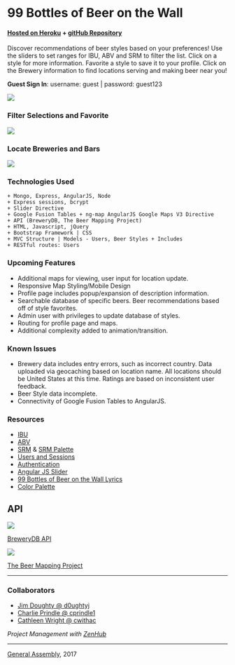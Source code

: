 # 99 Bottles of Beer on the Wall

#### [Hosted on Heroku](https://beerswall99.herokuapp.com/) + [gitHub Repository](https://github.com/d0ughtyj/wdir-project3)

Discover recommendations of beer styles based on your preferences!  Use the sliders to set ranges for IBU, ABV and SRM to filter the list.  Click on a style for more information.  Favorite a style to save it to your profile.  Click on the Brewery information to find locations serving and making beer near you!

**Guest Sign In**:  username: guest | password: guest123

![](http://i.imgur.com/j2lui3i.png)

### Filter Selections and Favorite
![](http://i.imgur.com/R0Y7PuO.png)

### Locate Breweries and Bars
![](http://i.imgur.com/PrLiYfz.png)

### Technologies Used

```
+ Mongo, Express, AngularJS, Node
+ Express sessions, bcrypt
+ Slider Directive
+ Google Fusion Tables + ng-map AngularJS Google Maps V3 Directive
+ API (BreweryDB, The Beer Mapping Project)
+ HTML, Javascript, jQuery
+ Bootstrap Framework | CSS
+ MVC Structure | Models - Users, Beer Styles + Includes
+ RESTful routes: Users
```

### Upcoming Features
+ Additional maps for viewing, user input for location update.
+ Responsive Map Styling/Mobile Design
+ Profile page includes popup/expansion of description information.
+ Searchable database of specific beers.  Beer recommendations based off of style favorites.  
+ Admin user with privileges to update database of styles.
+ Routing for profile page and maps.
+ Additional complexity added to animation/transition.

### Known Issues
+ Brewery data includes entry errors, such as incorrect country.  Data uploaded via geocaching based on location name.  All locations should be United States at this time.  Ratings are based on inconsistent user feedback.
+ Beer Style data incomplete.
+ Connectivity of Google Fusion Tables to AngularJS.

### Resources
+ [IBU](https://en.wikipedia.org/wiki/Beer_measurement#Bitterness)
+ [ABV](https://en.wikipedia.org/wiki/Alcohol_by_volume)
+ [SRM](https://en.wikipedia.org/wiki/Standard_Reference_Method) & [SRM Palette](http://www.cloneabeer.com/CABebc.php)
+ [Users and Sessions](https://github.com/singular000/botch_app/blob/master/public/js/app.js )
+ [Authentication](https://codepen.io/aronrodrigues/pen/YXvBWW)
+ [Angular JS Slider](https://github.com/angular-slider/angularjs-slider)
+ [99 Bottles of Beer on the Wall Lyrics](http://www.99-bottles-of-beer.net/lyrics.html)
+ [Color Palette](http://i.imgur.com/2XM2vid.png)

## API
![](http://i.imgur.com/bWXH2Uq.png)

[BreweryDB API](http://www.brewerydb.com/developers)

![](http://i.imgur.com/njeMioq.png)

[The Beer Mapping Project](https://disneytermsofuse.com/)

---

### Collaborators
+ [Jim Doughty @ d0ughtyj](https://github.com/d0ughtyj)
+ [Charlie Prindle @ cprindle1](https://github.com/cprindle1)
+ [Cathleen Wright @ cwithac](https://github.com/cwithac)

*Project Management with [ZenHub](https://www.zenhub.com/)*

---

[General Assembly](https://generalassemb.ly/), 2017
